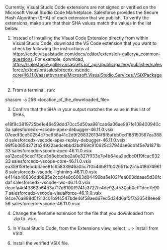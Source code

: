 Currently, Visual Studio Code extensions are not signed or verified on the
Microsoft Visual Studio Code Marketplace. Salesforce provides the Secure Hash
Algorithm (SHA) of each extension that we publish. To verify the extensions,
make sure that their SHA values match the values in the list below.

1. Instead of installing the Visual Code Extension directly from within Visual
   Studio Code, download the VS Code extension that you want to check by
   following the instructions at
   https://code.visualstudio.com/docs/editor/extension-gallery#_common-questions.
   For example, download,
   https://salesforce.gallery.vsassets.io/_apis/public/gallery/publisher/salesforce/extension/salesforcedx-vscode-core/46.11.0/assetbyname/Microsoft.VisualStudio.Services.VSIXPackage.

2. From a terminal, run:

shasum -a 256 <location_of_the_downloaded_file>

3. Confirm that the SHA in your output matches the value in this list of SHAs.

e18f9c3819725be1e46e59ddd70cc5d50aa981cab6a06ae997fe108400940c3a  salesforcedx-vscode-apex-debugger-46.11.0.vsix
07eedf3ce50254c7be958a41c2d9f268326134f8f8afbb0cd188150597ea388d  salesforcedx-vscode-apex-replay-debugger-46.11.0.vsix
99f5b065d372fa24922aedcebbd2bdf69c910625c3794dae6cb145e7a1871b33  salesforcedx-vscode-apex-46.11.0.vsix
aa12aca05ced1f3de3d8ebbdbe2a0e327f933e7e4b64ea2edbc0f19fcac93233  salesforcedx-vscode-core-46.11.0.vsix
ea3591581e5db6aee81c65833946a05c7f0546b81fb026511d251b4186749618  salesforcedx-vscode-lightning-46.11.0.vsix
e414eb48636ddb885e2ccd4e8c6063d04496ba5e1021fea093ddaae5d38fcdaf  salesforcedx-vscode-lwc-46.11.0.vsix
deacfa4d43862b64d3a717d6100f9741a3727fc4de92af530ab0cff1dcc7e907  salesforcedx-vscode-visualforce-46.11.0.vsix
94ce76a889d5f213c01b9f4547bde46f58aed67ed5d34d6af5f7a36548eee856  salesforcedx-vscode-46.11.0.vsix


4. Change the filename extension for the file that you downloaded from .zip to
.vsix.

5. In Visual Studio Code, from the Extensions view, select ... > Install from
VSIX.

6. Install the verified VSIX file.
